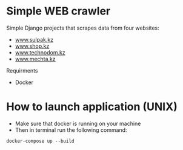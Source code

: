 # Simple WEB crawler

Simple Django projects that scrapes data from four websites:
* www.sulpak.kz
* www.shop.kz
* www.technodom.kz
* www.mechta.kz

Requirments
* Docker

# How to launch application (UNIX)

* Make sure that docker is running on your machine
* Then in terminal run the following command:
```
docker-compose up --build
```
